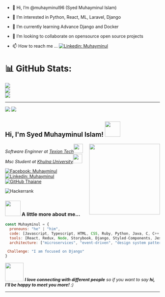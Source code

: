 - 👋 Hi, I’m @muhayminul96 (Syed Muhayminul Islam)
- 👀 I’m interested in Python, React, ML, Laravel, Django
- 🌱 I’m currently learning Advance Django and Docker
- 💞️ I’m looking to collaborate on opensource open source projects
- 📫 How to reach me ... [![Linkedin: Muhayminul](https://img.shields.io/badge/-muhayminul-blue?style=flat-square&logo=Linkedin&logoColor=white&link=https://www.linkedin.com/in/syed-muhayminul-islam/)](https://www.linkedin.com/in/syed-muhayminul-islam/)


  <!---   tech communities: {
                        coorganizer: "AfroPython",
                        Speaker: "Latinity",
                        mentor: "EducaTRANSforma"
                      }, --->




# 📊 GitHub Stats:
![](https://github-readme-stats.vercel.app/api?username=muhayminul96&theme=dark&hide_border=false&include_all_commits=false&count_private=false)<br/>
![](https://github-readme-streak-stats.herokuapp.com/?user=muhayminul96&theme=dark&hide_border=false)<br/>
![](https://github-readme-stats.vercel.app/api/top-langs/?username=muhayminul96&theme=dark&hide_border=false&include_all_commits=false&count_private=false&layout=compact)

---
[![](https://visitcount.itsvg.in/api?id=muhayminul96&icon=0&color=0)](https://visitcount.itsvg.in)
![](https://komarev.com/ghpvc/?username=muhayminul96&color=brightgreen)
<!---
muhayminul96/muhayminul96 is a ✨ special ✨ repository because its `README.md` (this file) appears on your GitHub profile.
You can click the Preview link to take a look at your changes.
--->
<h2> Hi, I'm Syed Muhayminul Islam! <img src="https://media.giphy.com/media/mGcNjsfWAjY5AEZNw6/giphy.gif" width="50"></h2>
<img align='right' src="https://miro.medium.com/v2/resize:fit:679/0*7Q3yvSIv_t0ioJ-Z.gif" width="230">

<p><em>Software Enginner at <a href="https://texion.tech/">Texion Tech</a><img src="https://media.giphy.com/media/WUlplcMpOCEmTGBtBW/giphy.gif" width="30"></br>Msc Student at <a href="https://ku.ac.bd/">Khulna University</a><img src="https://media.giphy.com/media/fYSnHlufseco8Fh93Z/giphy.gif" width="30">
</em></p>

[![Facebook: Muhayminul](https://www.google.com/search?client=firefox-b-d&q=facebook+logo#vhid=qqCbF5ZfN1KRuM&vssid=l)](https://www.facebook.com/muhayminulislam.prova/)
[![Linkedin: Muhayminul](https://img.shields.io/badge/-muhayminul-blue?style=flat-square&logo=Linkedin&logoColor=white&link=https://www.linkedin.com/in/syed-muhayminul-islam/)](https://www.linkedin.com/in/syed-muhayminul-islam/)
[![GitHub Thaiane](https://img.shields.io/github/followers/muhayminul96?label=follow&style=social)](https://github.com/muhayminul96)

![Hackerrank](https://img.shields.io/badge/-Hackerrank-2EC866?style=for-the-badge&logo=HackerRank&logoColor=white)
### <img src="https://media.giphy.com/media/VgCDAzcKvsR6OM0uWg/giphy.gif" width="50"> A little more about me...  
```javascript
const Muhayminul = {
  pronouns: "he" | "him",
  code: [Javascript, Typescript, HTML, CSS, Ruby, Python, Java, C, C++, PHP],
  tools: [React, Redux, Node, Storybook, Django, Styled-Components, Jest, Docker, Laravel],
  architecture: ["microservices", "event-driven", "design system pattern"],

 Challenge: "I am focused on Django"
}
```
<img src="https://media.giphy.com/media/LnQjpWaON8nhr21vNW/giphy.gif" width="60"> <em><b>I love connecting with different people</b> so if you want to say <b>hi, I'll be happy to meet you more!</b> :)</em>



<!-- Proudly created with GPRM ( https://gprm.itsvg.in ) -->
---

